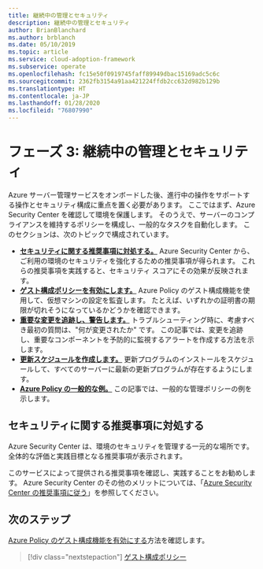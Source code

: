 ```yaml
---
title: 継続中の管理とセキュリティ
description: 継続中の管理とセキュリティ
author: BrianBlanchard
ms.author: brblanch
ms.date: 05/10/2019
ms.topic: article
ms.service: cloud-adoption-framework
ms.subservice: operate
ms.openlocfilehash: fc15e50f0919745faff89949dbac15169adc5c6c
ms.sourcegitcommit: 2362fb3154a91aa421224ffdb2cc632d982b129b
ms.translationtype: HT
ms.contentlocale: ja-JP
ms.lasthandoff: 01/28/2020
ms.locfileid: "76807990"
---
```

# <a name="phase-3-ongoing-management-and-security"></a>フェーズ 3: 継続中の管理とセキュリティ

Azure サーバー管理サービスをオンボードした後、進行中の操作をサポートする操作とセキュリティ構成に重点を置く必要があります。 ここではまず、Azure Security Center を確認して環境を保護します。 そのうえで、サーバーのコンプライアンスを維持するポリシーを構成し、一般的なタスクを自動化します。 このセクションは、次のトピックで構成されています。

- **[セキュリティに関する推奨事項に対処する。](#address-security-recommendations)** Azure Security Center から、ご利用の環境のセキュリティを強化するための推奨事項が得られます。 これらの推奨事項を実践すると、セキュリティ スコアにその効果が反映されます。
- **[ゲスト構成ポリシーを有効にします。](./guest-configuration-policy.md)** Azure Policy のゲスト構成機能を使用して、仮想マシンの設定を監査します。 たとえば、いずれかの証明書の期限が切れそうになっているかどうかを確認できます。
- **[重要な変更を追跡し、警告します。](./enable-tracking-alerting.md)** トラブルシューティング時に、考慮すべき最初の質問は、"何が変更されたか" です。 この記事では、変更を追跡し、重要なコンポーネントを予防的に監視するアラートを作成する方法を示します。
- **[更新スケジュールを作成します。](./update-schedules.md)** 更新プログラムのインストールをスケジュールして、すべてのサーバーに最新の更新プログラムが存在するようにします。
- **[Azure Policy の一般的な例。](./common-policies.md)** この記事では、一般的な管理ポリシーの例を示します。

## <a name="address-security-recommendations"></a>セキュリティに関する推奨事項に対処する

Azure Security Center は、環境のセキュリティを管理する一元的な場所です。 全体的な評価と実践目標となる推奨事項が表示されます。

このサービスによって提供される推奨事項を確認し、実践することをお勧めします。 Azure Security Center のその他のメリットについては、「[Azure Security Center の推奨事項に従う](https://docs.microsoft.com/azure/migrate/migrate-best-practices-security-management#best-practice-follow-azure-security-center-recommendations)」を参照してください。

## <a name="next-steps"></a>次のステップ

[Azure Policy のゲスト構成機能を有効にする](./guest-configuration-policy.md)方法を確認します。

> [!div class="nextstepaction"]
> [ゲスト構成ポリシー](./guest-configuration-policy.md)
